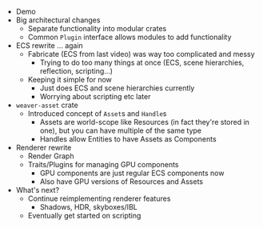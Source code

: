 - Demo
- Big architectural changes
	- Separate functionality into modular crates
	- Common `Plugin` interface allows modules to add functionality
- ECS rewrite ... again
	- Fabricate (ECS from last video) was way too complicated and messy
		- Trying to do too many things at once (ECS, scene hierarchies, reflection, scripting...)
	- Keeping it simple for now
		- Just does ECS and scene hierarchies currently
		- Worrying about scripting etc later
- `weaver-asset` crate
	- Introduced concept of `Asset`s and `Handle`s
		- Assets are world-scope like Resources (in fact they're stored in one), but you can have multiple of the same type
		- Handles allow Entities to have Assets as Components
- Renderer rewrite
	- Render Graph
	- Traits/Plugins for managing GPU components
		- GPU components are just regular ECS components now
		- Also have GPU versions of Resources and Assets
- What's next?
	- Continue reimplementing renderer features
		- Shadows, HDR, skyboxes/IBL
	- Eventually get started on scripting